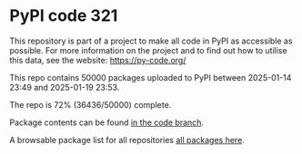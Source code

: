 # PyPI code 321

This repository is part of a project to make all code in PyPI as accessible as possible. For more information 
on the project and to find out how to utilise this data, see the website: https://py-code.org/

This repo contains 50000 packages uploaded to PyPI between 
2025-01-14 23:49 and 2025-01-19 23:53.

The repo is 72% (36436/50000) complete.

Package contents can be found [in the code branch](https://github.com/pypi-data/pypi-mirror-321/tree/code/packages).

A browsable package list for all repositories [all packages here](https://py-code.org/repositories/pypi-mirror-321).


